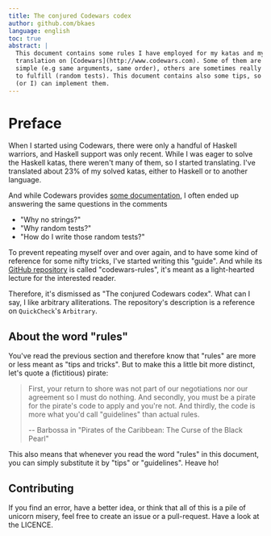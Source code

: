 ```yaml
---
title: The conjured Codewars codex
author: github.com/bkaes
language: english
toc: true
abstract: |
  This document contains some rules I have employed for my katas and my
  translation on [Codewars](http://www.codewars.com). Some of them are very
  simple (e.g same arguments, same order), others are sometimes really hard
  to fulfill (random tests). This document contains also some tips, so that you
  (or I) can implement them.
---
```


Preface
=======

When I started using Codewars, there were only a handful of Haskell warriors,
and Haskell support was only recent. While I was eager to solve the Haskell
katas, there weren't many of them, so I started translating. I've translated
about 23% of my solved katas, either to Haskell or to another language.

And while Codewars provides
[some documentation](http://www.codewars.com/docs/kata-creator), I often ended
up answering the same questions in the comments

- "Why no strings?"
- "Why random tests?"
- "How do I write those random tests?"

To prevent repeating myself over and over again, and to have some kind of
reference for some nifty tricks, I've started writing this "guide". And while
its [GitHub repository](https://github.com/bkaes/codewars-rules) is called
"codewars-rules", it's meant as a light-hearted lecture for the interested
reader.

Therefore, it's dismissed as "The conjured Codewars codex". What can I say, I
like arbitrary alliterations. The repository's description is a reference on
`QuickCheck`'s `Arbitrary`.

About the word "rules"
----------------------

You've read the previous section and therefore know that "rules" are more or
less meant as "tips and tricks". But to make this a little bit more distinct,
let's quote a (fictitious) pirate:

> First, your return to shore was not part of our negotiations nor our
> agreement so I must do nothing. And secondly, you must be a pirate for the
> pirate's code to apply and you're not. And thirdly, the code is more what
> you'd call "guidelines" than actual rules.
>
> -- Barbossa in "Pirates of the Caribbean: The Curse of the Black Pearl"

This also means that whenever you read the word "rules" in this document, you
can simply substitute it by "tips" or "guidelines". Heave ho!


Contributing
------

If you find an error, have a better idea, or think that all of this is a
pile of unicorn misery, feel free to create an issue or a pull-request.
Have a look at the LICENCE.
